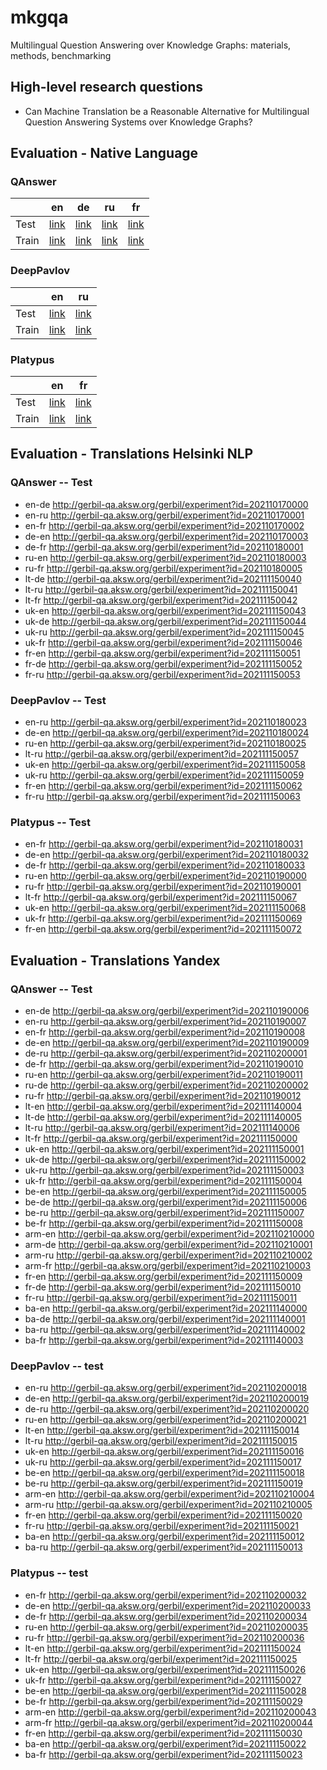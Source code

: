 # mkgqa
Multilingual Question Answering over Knowledge Graphs: materials, methods, benchmarking

## High-level research questions

* Can Machine Translation be a Reasonable Alternative for Multilingual Question Answering Systems over Knowledge Graphs?


## Evaluation - Native Language

### QAnswer

|     | en | de | ru | fr |
|-----|----|----|----|----|
|Test |[link](http://gerbil-qa.aksw.org/gerbil/experiment?id=202110010001)|[link](http://gerbil-qa.aksw.org/gerbil/experiment?id=202110210028)|[link](http://gerbil-qa.aksw.org/gerbil/experiment?id=202110210024)|[link](http://gerbil-qa.aksw.org/gerbil/experiment?id=202110210030)|
|Train|[link](http://gerbil-qa.aksw.org/gerbil/experiment?id=202110010007)|[link](http://gerbil-qa.aksw.org/gerbil/experiment?id=202110080002)|[link](http://gerbil-qa.aksw.org/gerbil/experiment?id=202110080003)|[link](http://gerbil-qa.aksw.org/gerbil/experiment?id=202110080004)|

### DeepPavlov

|     | en | ru |
|-----|----|----|
|Test |[link](http://gerbil-qa.aksw.org/gerbil/experiment?id=202110080010)|[link](http://gerbil-qa.aksw.org/gerbil/experiment?id=202110090000)|
|Train|[link](http://gerbil-qa.aksw.org/gerbil/experiment?id=202110090001)|[link](http://gerbil-qa.aksw.org/gerbil/experiment?id=202110110000)|

### Platypus

|     | en | fr |
|-----|----|----|
|Test |[link](http://gerbil-qa.aksw.org/gerbil/experiment?id=202110110004)|[link](http://gerbil-qa.aksw.org/gerbil/experiment?id=202110110005)|
|Train|[link](http://gerbil-qa.aksw.org/gerbil/experiment?id=202110110006)|[link](http://gerbil-qa.aksw.org/gerbil/experiment?id=202110120000)|

## Evaluation - Translations Helsinki NLP

### QAnswer -- Test

* en-de http://gerbil-qa.aksw.org/gerbil/experiment?id=202110170000
* en-ru http://gerbil-qa.aksw.org/gerbil/experiment?id=202110170001
* en-fr http://gerbil-qa.aksw.org/gerbil/experiment?id=202110170002
* de-en http://gerbil-qa.aksw.org/gerbil/experiment?id=202110170003
* de-fr http://gerbil-qa.aksw.org/gerbil/experiment?id=202110180001
* ru-en http://gerbil-qa.aksw.org/gerbil/experiment?id=202110180003
* ru-fr http://gerbil-qa.aksw.org/gerbil/experiment?id=202110180005
* lt-de http://gerbil-qa.aksw.org/gerbil/experiment?id=202111150040
* lt-ru http://gerbil-qa.aksw.org/gerbil/experiment?id=202111150041
* lt-fr http://gerbil-qa.aksw.org/gerbil/experiment?id=202111150042
* uk-en http://gerbil-qa.aksw.org/gerbil/experiment?id=202111150043
* uk-de http://gerbil-qa.aksw.org/gerbil/experiment?id=202111150044
* uk-ru http://gerbil-qa.aksw.org/gerbil/experiment?id=202111150045
* uk-fr http://gerbil-qa.aksw.org/gerbil/experiment?id=202111150046
* fr-en http://gerbil-qa.aksw.org/gerbil/experiment?id=202111150051
* fr-de http://gerbil-qa.aksw.org/gerbil/experiment?id=202111150052
* fr-ru http://gerbil-qa.aksw.org/gerbil/experiment?id=202111150053

### DeepPavlov -- Test

* en-ru http://gerbil-qa.aksw.org/gerbil/experiment?id=202110180023
* de-en http://gerbil-qa.aksw.org/gerbil/experiment?id=202110180024
* ru-en http://gerbil-qa.aksw.org/gerbil/experiment?id=202110180025
* lt-ru http://gerbil-qa.aksw.org/gerbil/experiment?id=202111150057
* uk-en http://gerbil-qa.aksw.org/gerbil/experiment?id=202111150058
* uk-ru http://gerbil-qa.aksw.org/gerbil/experiment?id=202111150059
* fr-en http://gerbil-qa.aksw.org/gerbil/experiment?id=202111150062
* fr-ru http://gerbil-qa.aksw.org/gerbil/experiment?id=202111150063

### Platypus -- Test

* en-fr http://gerbil-qa.aksw.org/gerbil/experiment?id=202110180031
* de-en http://gerbil-qa.aksw.org/gerbil/experiment?id=202110180032
* de-fr http://gerbil-qa.aksw.org/gerbil/experiment?id=202110180033
* ru-en http://gerbil-qa.aksw.org/gerbil/experiment?id=202110190000
* ru-fr http://gerbil-qa.aksw.org/gerbil/experiment?id=202110190001
* lt-fr http://gerbil-qa.aksw.org/gerbil/experiment?id=202111150067
* uk-en http://gerbil-qa.aksw.org/gerbil/experiment?id=202111150068
* uk-fr http://gerbil-qa.aksw.org/gerbil/experiment?id=202111150069
* fr-en http://gerbil-qa.aksw.org/gerbil/experiment?id=202111150072

## Evaluation - Translations Yandex

### QAnswer -- Test

* en-de http://gerbil-qa.aksw.org/gerbil/experiment?id=202110190006
* en-ru http://gerbil-qa.aksw.org/gerbil/experiment?id=202110190007
* en-fr http://gerbil-qa.aksw.org/gerbil/experiment?id=202110190008
* de-en http://gerbil-qa.aksw.org/gerbil/experiment?id=202110190009
* de-ru http://gerbil-qa.aksw.org/gerbil/experiment?id=202110200001
* de-fr http://gerbil-qa.aksw.org/gerbil/experiment?id=202110190010
* ru-en http://gerbil-qa.aksw.org/gerbil/experiment?id=202110190011
* ru-de http://gerbil-qa.aksw.org/gerbil/experiment?id=202110200002
* ru-fr http://gerbil-qa.aksw.org/gerbil/experiment?id=202110190012
* lt-en http://gerbil-qa.aksw.org/gerbil/experiment?id=202111140004
* lt-de http://gerbil-qa.aksw.org/gerbil/experiment?id=202111140005
* lt-ru http://gerbil-qa.aksw.org/gerbil/experiment?id=202111140006
* lt-fr http://gerbil-qa.aksw.org/gerbil/experiment?id=202111150000
* uk-en http://gerbil-qa.aksw.org/gerbil/experiment?id=202111150001
* uk-de http://gerbil-qa.aksw.org/gerbil/experiment?id=202111150002
* uk-ru http://gerbil-qa.aksw.org/gerbil/experiment?id=202111150003
* uk-fr http://gerbil-qa.aksw.org/gerbil/experiment?id=202111150004
* be-en http://gerbil-qa.aksw.org/gerbil/experiment?id=202111150005
* be-de http://gerbil-qa.aksw.org/gerbil/experiment?id=202111150006
* be-ru http://gerbil-qa.aksw.org/gerbil/experiment?id=202111150007
* be-fr http://gerbil-qa.aksw.org/gerbil/experiment?id=202111150008
* arm-en http://gerbil-qa.aksw.org/gerbil/experiment?id=202110210000
* arm-de http://gerbil-qa.aksw.org/gerbil/experiment?id=202110210001
* arm-ru http://gerbil-qa.aksw.org/gerbil/experiment?id=202110210002
* arm-fr http://gerbil-qa.aksw.org/gerbil/experiment?id=202110210003
* fr-en http://gerbil-qa.aksw.org/gerbil/experiment?id=202111150009
* fr-de http://gerbil-qa.aksw.org/gerbil/experiment?id=202111150010
* fr-ru http://gerbil-qa.aksw.org/gerbil/experiment?id=202111150011
* ba-en http://gerbil-qa.aksw.org/gerbil/experiment?id=202111140000
* ba-de http://gerbil-qa.aksw.org/gerbil/experiment?id=202111140001
* ba-ru http://gerbil-qa.aksw.org/gerbil/experiment?id=202111140002
* ba-fr http://gerbil-qa.aksw.org/gerbil/experiment?id=202111140003

### DeepPavlov -- test

* en-ru http://gerbil-qa.aksw.org/gerbil/experiment?id=202110200018
* de-en http://gerbil-qa.aksw.org/gerbil/experiment?id=202110200019
* de-ru http://gerbil-qa.aksw.org/gerbil/experiment?id=202110200020
* ru-en http://gerbil-qa.aksw.org/gerbil/experiment?id=202110200021
* lt-en http://gerbil-qa.aksw.org/gerbil/experiment?id=202111150014
* lt-ru http://gerbil-qa.aksw.org/gerbil/experiment?id=202111150015
* uk-en http://gerbil-qa.aksw.org/gerbil/experiment?id=202111150016
* uk-ru http://gerbil-qa.aksw.org/gerbil/experiment?id=202111150017
* be-en http://gerbil-qa.aksw.org/gerbil/experiment?id=202111150018
* be-ru http://gerbil-qa.aksw.org/gerbil/experiment?id=202111150019
* arm-en http://gerbil-qa.aksw.org/gerbil/experiment?id=202110210004
* arm-ru http://gerbil-qa.aksw.org/gerbil/experiment?id=202110210005
* fr-en http://gerbil-qa.aksw.org/gerbil/experiment?id=202111150020
* fr-ru http://gerbil-qa.aksw.org/gerbil/experiment?id=202111150021
* ba-en http://gerbil-qa.aksw.org/gerbil/experiment?id=202111150012
* ba-ru http://gerbil-qa.aksw.org/gerbil/experiment?id=202111150013


### Platypus -- test

* en-fr http://gerbil-qa.aksw.org/gerbil/experiment?id=202110200032
* de-en http://gerbil-qa.aksw.org/gerbil/experiment?id=202110200033
* de-fr http://gerbil-qa.aksw.org/gerbil/experiment?id=202110200034
* ru-en http://gerbil-qa.aksw.org/gerbil/experiment?id=202110200035
* ru-fr http://gerbil-qa.aksw.org/gerbil/experiment?id=202110200036
* lt-en http://gerbil-qa.aksw.org/gerbil/experiment?id=202111150024
* lt-fr http://gerbil-qa.aksw.org/gerbil/experiment?id=202111150025
* uk-en http://gerbil-qa.aksw.org/gerbil/experiment?id=202111150026
* uk-fr http://gerbil-qa.aksw.org/gerbil/experiment?id=202111150027
* be-en http://gerbil-qa.aksw.org/gerbil/experiment?id=202111150028
* be-fr http://gerbil-qa.aksw.org/gerbil/experiment?id=202111150029
* arm-en http://gerbil-qa.aksw.org/gerbil/experiment?id=202110200043
* arm-fr http://gerbil-qa.aksw.org/gerbil/experiment?id=202110200044
* fr-en http://gerbil-qa.aksw.org/gerbil/experiment?id=202111150030
* ba-en http://gerbil-qa.aksw.org/gerbil/experiment?id=202111150022
* ba-fr http://gerbil-qa.aksw.org/gerbil/experiment?id=202111150023
